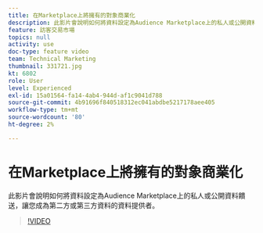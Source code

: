 ```yaml
---
title: 在Marketplace上將擁有的對象商業化
description: 此影片會說明如何將資料設定為Audience Marketplace上的私人或公開資料饋送，讓您成為第二方或第三方資料的資料提供者。
feature: 訪客交易市場
topics: null
activity: use
doc-type: feature video
team: Technical Marketing
thumbnail: 331721.jpg
kt: 6802
role: User
level: Experienced
exl-id: 15a01564-fa14-4ab4-944d-af1c9041d788
source-git-commit: 4b91696f840518312ec041abdbe5217178aee405
workflow-type: tm+mt
source-wordcount: '80'
ht-degree: 2%

---
```


# 在Marketplace上將擁有的對象商業化

此影片會說明如何將資料設定為Audience Marketplace上的私人或公開資料饋送，讓您成為第二方或第三方資料的資料提供者。

>[!VIDEO](https://video.tv.adobe.com/v/331721/?quality=12&learn=on)
